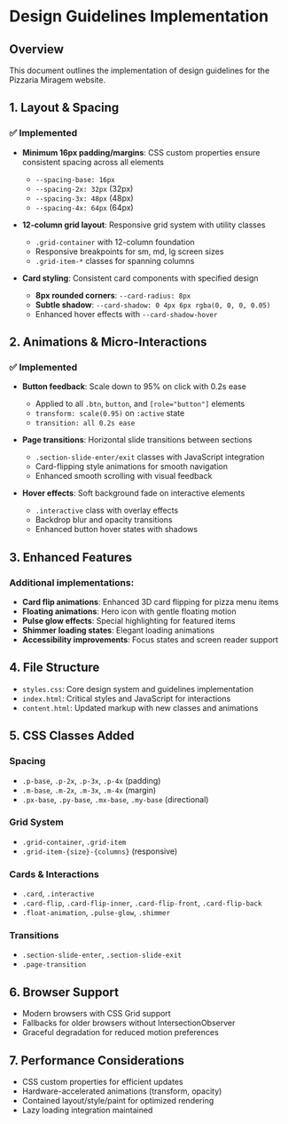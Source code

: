 # Design Guidelines Implementation

## Overview
This document outlines the implementation of design guidelines for the Pizzaria Miragem website.

## 1. Layout & Spacing

### ✅ Implemented
- **Minimum 16px padding/margins**: CSS custom properties ensure consistent spacing across all elements
  - `--spacing-base: 16px`
  - `--spacing-2x: 32px` (32px)
  - `--spacing-3x: 48px` (48px)  
  - `--spacing-4x: 64px` (64px)

- **12-column grid layout**: Responsive grid system with utility classes
  - `.grid-container` with 12-column foundation
  - Responsive breakpoints for sm, md, lg screen sizes
  - `.grid-item-*` classes for spanning columns

- **Card styling**: Consistent card components with specified design
  - **8px rounded corners**: `--card-radius: 8px`
  - **Subtle shadow**: `--card-shadow: 0 4px 6px rgba(0, 0, 0, 0.05)`
  - Enhanced hover effects with `--card-shadow-hover`

## 2. Animations & Micro-Interactions

### ✅ Implemented
- **Button feedback**: Scale down to 95% on click with 0.2s ease
  - Applied to all `.btn`, `button`, and `[role="button"]` elements
  - `transform: scale(0.95)` on `:active` state
  - `transition: all 0.2s ease`

- **Page transitions**: Horizontal slide transitions between sections
  - `.section-slide-enter/exit` classes with JavaScript integration
  - Card-flipping style animations for smooth navigation
  - Enhanced smooth scrolling with visual feedback

- **Hover effects**: Soft background fade on interactive elements
  - `.interactive` class with overlay effects
  - Backdrop blur and opacity transitions
  - Enhanced button hover states with shadows

## 3. Enhanced Features

### Additional implementations:
- **Card flip animations**: Enhanced 3D card flipping for pizza menu items
- **Floating animations**: Hero icon with gentle floating motion
- **Pulse glow effects**: Special highlighting for featured items
- **Shimmer loading states**: Elegant loading animations
- **Accessibility improvements**: Focus states and screen reader support

## 4. File Structure

- `styles.css`: Core design system and guidelines implementation
- `index.html`: Critical styles and JavaScript for interactions
- `content.html`: Updated markup with new classes and animations

## 5. CSS Classes Added

### Spacing
- `.p-base`, `.p-2x`, `.p-3x`, `.p-4x` (padding)
- `.m-base`, `.m-2x`, `.m-3x`, `.m-4x` (margin)
- `.px-base`, `.py-base`, `.mx-base`, `.my-base` (directional)

### Grid System
- `.grid-container`, `.grid-item`
- `.grid-item-{size}-{columns}` (responsive)

### Cards & Interactions
- `.card`, `.interactive`
- `.card-flip`, `.card-flip-inner`, `.card-flip-front`, `.card-flip-back`
- `.float-animation`, `.pulse-glow`, `.shimmer`

### Transitions
- `.section-slide-enter`, `.section-slide-exit`
- `.page-transition`

## 6. Browser Support
- Modern browsers with CSS Grid support
- Fallbacks for older browsers without IntersectionObserver
- Graceful degradation for reduced motion preferences

## 7. Performance Considerations
- CSS custom properties for efficient updates
- Hardware-accelerated animations (transform, opacity)
- Contained layout/style/paint for optimized rendering
- Lazy loading integration maintained